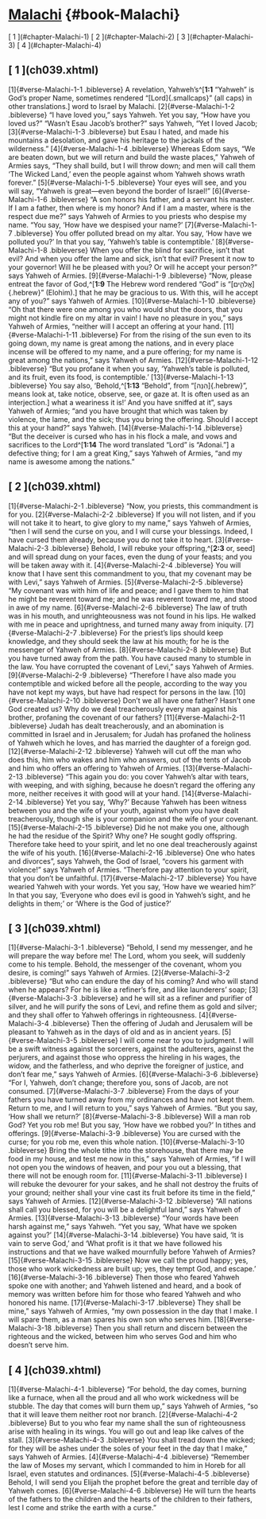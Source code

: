 # [Malachi](ch001.xhtml) {#book-Malachi}

<div id="chapterlinks-Malachi" class="chapterlinks">[&nbsp;1&nbsp;](#chapter-Malachi-1) [&nbsp;2&nbsp;](#chapter-Malachi-2) [&nbsp;3&nbsp;](#chapter-Malachi-3) [&nbsp;4&nbsp;](#chapter-Malachi-4) </div>

<h2 class="chaptertitle">[&nbsp;1&nbsp;](ch039.xhtml)<span><span id="chapter-Malachi-1"></span></span></h2>
 
[1]{#verse-Malachi-1-1 .bibleverse} A revelation, Yahweh’s^[**1:1** “Yahweh” is God’s proper Name, sometimes rendered “[Lord]{.smallcaps}” (all caps) in other translations.] word to Israel by Malachi. [2]{#verse-Malachi-1-2 .bibleverse} “I have loved you,” says Yahweh. Yet you say, “How have you loved us?” “Wasn’t Esau Jacob’s brother?” says Yahweh, “Yet I loved Jacob; [3]{#verse-Malachi-1-3 .bibleverse} but Esau I hated, and made his mountains a desolation, and gave his heritage to the jackals of the wilderness.” [4]{#verse-Malachi-1-4 .bibleverse} Whereas Edom says, “We are beaten down, but we will return and build the waste places,” Yahweh of Armies says, “They shall build, but I will throw down; and men will call them ‘The Wicked Land,’ even the people against whom Yahweh shows wrath forever.” [5]{#verse-Malachi-1-5 .bibleverse} Your eyes will see, and you will say, “Yahweh is great—even beyond the border of Israel!”
[6]{#verse-Malachi-1-6 .bibleverse} “A son honors his father, and a servant his master. If I am a father, then where is my honor? And if I am a master, where is the respect due me?” says Yahweh of Armies to you priests who despise my name. “You say, ‘How have we despised your name?’ [7]{#verse-Malachi-1-7 .bibleverse} You offer polluted bread on my altar. You say, ‘How have we polluted you?’ In that you say, ‘Yahweh’s table is contemptible.’ [8]{#verse-Malachi-1-8 .bibleverse} When you offer the blind for sacrifice, isn’t that evil? And when you offer the lame and sick, isn’t that evil? Present it now to your governor! Will he be pleased with you? Or will he accept your person?” says Yahweh of Armies. [9]{#verse-Malachi-1-9 .bibleverse} “Now, please entreat the favor of God,^[**1:9** The Hebrew word rendered “God” is “[אֱלֹהִ֑ים]{.hebrew}” (Elohim).] that he may be gracious to us. With this, will he accept any of you?” says Yahweh of Armies. [10]{#verse-Malachi-1-10 .bibleverse} “Oh that there were one among you who would shut the doors, that you might not kindle fire on my altar in vain! I have no pleasure in you,” says Yahweh of Armies, “neither will I accept an offering at your hand. [11]{#verse-Malachi-1-11 .bibleverse} For from the rising of the sun even to its going down, my name is great among the nations, and in every place incense will be offered to my name, and a pure offering; for my name is great among the nations,” says Yahweh of Armies. [12]{#verse-Malachi-1-12 .bibleverse} “But you profane it when you say, ‘Yahweh’s table is polluted, and its fruit, even its food, is contemptible.’ [13]{#verse-Malachi-1-13 .bibleverse} You say also, ‘Behold,^[**1:13** “Behold”, from “[הִנֵּה]{.hebrew}”, means look at, take notice, observe, see, or gaze at. It is often used as an interjection.] what a weariness it is!’ And you have sniffed at it”, says Yahweh of Armies; “and you have brought that which was taken by violence, the lame, and the sick; thus you bring the offering. Should I accept this at your hand?” says Yahweh. [14]{#verse-Malachi-1-14 .bibleverse} “But the deceiver is cursed who has in his flock a male, and vows and sacrifices to the Lord^[**1:14** The word translated “Lord” is “Adonai.”] a defective thing; for I am a great King,” says Yahweh of Armies, “and my name is awesome among the nations.”

<h2 class="chaptertitle">[&nbsp;2&nbsp;](ch039.xhtml)<span><span id="chapter-Malachi-2"></span></span></h2>
 
[1]{#verse-Malachi-2-1 .bibleverse} “Now, you priests, this commandment is for you. [2]{#verse-Malachi-2-2 .bibleverse} If you will not listen, and if you will not take it to heart, to give glory to my name,” says Yahweh of Armies, “then I will send the curse on you, and I will curse your blessings. Indeed, I have cursed them already, because you do not take it to heart. [3]{#verse-Malachi-2-3 .bibleverse} Behold, I will rebuke your offspring,^[**2:3** or, seed] and will spread dung on your faces, even the dung of your feasts; and you will be taken away with it. [4]{#verse-Malachi-2-4 .bibleverse} You will know that I have sent this commandment to you, that my covenant may be with Levi,” says Yahweh of Armies. [5]{#verse-Malachi-2-5 .bibleverse} “My covenant was with him of life and peace; and I gave them to him that he might be reverent toward me; and he was reverent toward me, and stood in awe of my name. [6]{#verse-Malachi-2-6 .bibleverse} The law of truth was in his mouth, and unrighteousness was not found in his lips. He walked with me in peace and uprightness, and turned many away from iniquity. [7]{#verse-Malachi-2-7 .bibleverse} For the priest’s lips should keep knowledge, and they should seek the law at his mouth; for he is the messenger of Yahweh of Armies. [8]{#verse-Malachi-2-8 .bibleverse} But you have turned away from the path. You have caused many to stumble in the law. You have corrupted the covenant of Levi,” says Yahweh of Armies. [9]{#verse-Malachi-2-9 .bibleverse} “Therefore I have also made you contemptible and wicked before all the people, according to the way you have not kept my ways, but have had respect for persons in the law.
[10]{#verse-Malachi-2-10 .bibleverse} Don’t we all have one father? Hasn’t one God created us? Why do we deal treacherously every man against his brother, profaning the covenant of our fathers? [11]{#verse-Malachi-2-11 .bibleverse} Judah has dealt treacherously, and an abomination is committed in Israel and in Jerusalem; for Judah has profaned the holiness of Yahweh which he loves, and has married the daughter of a foreign god. [12]{#verse-Malachi-2-12 .bibleverse} Yahweh will cut off the man who does this, him who wakes and him who answers, out of the tents of Jacob and him who offers an offering to Yahweh of Armies. [13]{#verse-Malachi-2-13 .bibleverse} “This again you do: you cover Yahweh’s altar with tears, with weeping, and with sighing, because he doesn’t regard the offering any more, neither receives it with good will at your hand. [14]{#verse-Malachi-2-14 .bibleverse} Yet you say, ‘Why?’ Because Yahweh has been witness between you and the wife of your youth, against whom you have dealt treacherously, though she is your companion and the wife of your covenant. [15]{#verse-Malachi-2-15 .bibleverse} Did he not make you one, although he had the residue of the Spirit? Why one? He sought godly offspring. Therefore take heed to your spirit, and let no one deal treacherously against the wife of his youth. [16]{#verse-Malachi-2-16 .bibleverse} One who hates and divorces”, says Yahweh, the God of Israel, “covers his garment with violence!” says Yahweh of Armies. “Therefore pay attention to your spirit, that you don’t be unfaithful.
[17]{#verse-Malachi-2-17 .bibleverse} You have wearied Yahweh with your words. Yet you say, ‘How have we wearied him?’ In that you say, ‘Everyone who does evil is good in Yahweh’s sight, and he delights in them;’ or ‘Where is the God of justice?’ 

<h2 class="chaptertitle">[&nbsp;3&nbsp;](ch039.xhtml)<span><span id="chapter-Malachi-3"></span></span></h2>
 
[1]{#verse-Malachi-3-1 .bibleverse} “Behold, I send my messenger, and he will prepare the way before me! The Lord, whom you seek, will suddenly come to his temple. Behold, the messenger of the covenant, whom you desire, is coming!” says Yahweh of Armies. [2]{#verse-Malachi-3-2 .bibleverse} “But who can endure the day of his coming? And who will stand when he appears? For he is like a refiner’s fire, and like launderers’ soap; [3]{#verse-Malachi-3-3 .bibleverse} and he will sit as a refiner and purifier of silver, and he will purify the sons of Levi, and refine them as gold and silver; and they shall offer to Yahweh offerings in righteousness. [4]{#verse-Malachi-3-4 .bibleverse} Then the offering of Judah and Jerusalem will be pleasant to Yahweh as in the days of old and as in ancient years. [5]{#verse-Malachi-3-5 .bibleverse} I will come near to you to judgment. I will be a swift witness against the sorcerers, against the adulterers, against the perjurers, and against those who oppress the hireling in his wages, the widow, and the fatherless, and who deprive the foreigner of justice, and don’t fear me,” says Yahweh of Armies.
[6]{#verse-Malachi-3-6 .bibleverse} “For I, Yahweh, don’t change; therefore you, sons of Jacob, are not consumed. [7]{#verse-Malachi-3-7 .bibleverse} From the days of your fathers you have turned away from my ordinances and have not kept them. Return to me, and I will return to you,” says Yahweh of Armies. “But you say, ‘How shall we return?’ [8]{#verse-Malachi-3-8 .bibleverse} Will a man rob God? Yet you rob me! But you say, ‘How have we robbed you?’ In tithes and offerings. [9]{#verse-Malachi-3-9 .bibleverse} You are cursed with the curse; for you rob me, even this whole nation. [10]{#verse-Malachi-3-10 .bibleverse} Bring the whole tithe into the storehouse, that there may be food in my house, and test me now in this,” says Yahweh of Armies, “if I will not open you the windows of heaven, and pour you out a blessing, that there will not be enough room for. [11]{#verse-Malachi-3-11 .bibleverse} I will rebuke the devourer for your sakes, and he shall not destroy the fruits of your ground; neither shall your vine cast its fruit before its time in the field,” says Yahweh of Armies. [12]{#verse-Malachi-3-12 .bibleverse} “All nations shall call you blessed, for you will be a delightful land,” says Yahweh of Armies.
[13]{#verse-Malachi-3-13 .bibleverse} “Your words have been harsh against me,” says Yahweh. “Yet you say, ‘What have we spoken against you?’ [14]{#verse-Malachi-3-14 .bibleverse} You have said, ‘It is vain to serve God,’ and ‘What profit is it that we have followed his instructions and that we have walked mournfully before Yahweh of Armies? [15]{#verse-Malachi-3-15 .bibleverse} Now we call the proud happy; yes, those who work wickedness are built up; yes, they tempt God, and escape.’ [16]{#verse-Malachi-3-16 .bibleverse} Then those who feared Yahweh spoke one with another; and Yahweh listened and heard, and a book of memory was written before him for those who feared Yahweh and who honored his name. [17]{#verse-Malachi-3-17 .bibleverse} They shall be mine,” says Yahweh of Armies, “my own possession in the day that I make. I will spare them, as a man spares his own son who serves him. [18]{#verse-Malachi-3-18 .bibleverse} Then you shall return and discern between the righteous and the wicked, between him who serves God and him who doesn’t serve him. 

<h2 class="chaptertitle">[&nbsp;4&nbsp;](ch039.xhtml)<span><span id="chapter-Malachi-4"></span></span></h2>
 
[1]{#verse-Malachi-4-1 .bibleverse} “For behold, the day comes, burning like a furnace, when all the proud and all who work wickedness will be stubble. The day that comes will burn them up,” says Yahweh of Armies, “so that it will leave them neither root nor branch. [2]{#verse-Malachi-4-2 .bibleverse} But to you who fear my name shall the sun of righteousness arise with healing in its wings. You will go out and leap like calves of the stall. [3]{#verse-Malachi-4-3 .bibleverse} You shall tread down the wicked; for they will be ashes under the soles of your feet in the day that I make,” says Yahweh of Armies.
[4]{#verse-Malachi-4-4 .bibleverse} “Remember the law of Moses my servant, which I commanded to him in Horeb for all Israel, even statutes and ordinances. [5]{#verse-Malachi-4-5 .bibleverse} Behold, I will send you Elijah the prophet before the great and terrible day of Yahweh comes. [6]{#verse-Malachi-4-6 .bibleverse} He will turn the hearts of the fathers to the children and the hearts of the children to their fathers, lest I come and strike the earth with a curse.” 